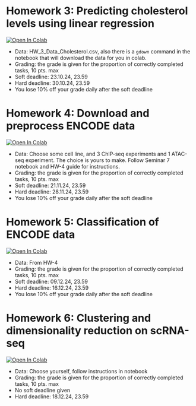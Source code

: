 # Homework 3: Predicting cholesterol levels using linear regression

<a target="_blank" href="https://colab.research.google.com/github/alllirik/hse_ml_bioinf/blob/main/homeworks/HW_3_(Regression).ipynb">
  <img src="https://colab.research.google.com/assets/colab-badge.svg" alt="Open In Colab"/>
</a>

* Data: HW_3_Data_Cholesterol.csv, also there is a `gdown` command in the notebook that will download the data for you in colab.
* Grading: the grade is given for the proportion of correctly completed tasks, 10 pts. max
* Soft deadline: 23.10.24, 23.59
* Hard deadline: 30.10.24, 23.59
* You lose 10% off your grade daily after the soft deadline

# Homework 4: Download and preprocess ENCODE data

<a target="_blank" href="https://colab.research.google.com/github/alllirik/hse_ml_bioinf/blob/main/homeworks/HW_4_(ENCODE).ipynb">
  <img src="https://colab.research.google.com/assets/colab-badge.svg" alt="Open In Colab"/>
</a>

* Data: Choose some cell line, and 3 ChIP-seq experiments and 1 ATAC-seq experiment. The choice is yours to make. Follow Seminar 7 notebook and HW-4 guide for instructions.
* Grading: the grade is given for the proportion of correctly completed tasks, 10 pts. max
* Soft deadline: 21.11.24, 23.59
* Hard deadline: 28.11.24, 23.59
* You lose 10% off your grade daily after the soft deadline

# Homework 5: Classification of ENCODE data

<a target="_blank" href="https://colab.research.google.com/github/alllirik/hse_ml_bioinf/blob/main/homeworks/HW_5_(Classification).ipynb">
  <img src="https://colab.research.google.com/assets/colab-badge.svg" alt="Open In Colab"/>
</a>

* Data: From HW-4
* Grading: the grade is given for the proportion of correctly completed tasks, 10 pts. max
* Soft deadline: 09.12.24, 23.59
* Hard deadline: 16.12.24, 23.59
* You lose 10% off your grade daily after the soft deadline

# Homework 6: Clustering and dimensionality reduction on scRNA-seq 

<a target="_blank" href="https://colab.research.google.com/github/alllirik/hse_ml_bioinf/blob/main/homeworks/HW_6_(clustering_&_reduction).ipynb">
  <img src="https://colab.research.google.com/assets/colab-badge.svg" alt="Open In Colab"/>
</a>

* Data: Choose yourself, follow instructions in notebook
* Grading: the grade is given for the proportion of correctly completed tasks, 10 pts. max
* No soft deadline given
* Hard deadline: 18.12.24, 23.59
